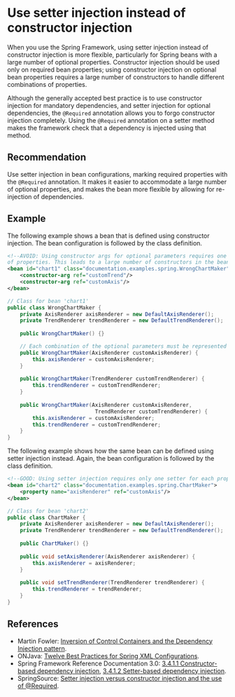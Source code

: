 # Use setter injection instead of constructor injection
When you use the Spring Framework, using setter injection instead of constructor injection is more flexible, particularly for Spring beans with a large number of optional properties. Constructor injection should be used only on required bean properties; using constructor injection on optional bean properties requires a large number of constructors to handle different combinations of properties.

Although the generally accepted best practice is to use constructor injection for mandatory dependencies, and setter injection for optional dependencies, the `@Required` annotation allows you to forgo constructor injection completely. Using the `@Required` annotation on a setter method makes the framework check that a dependency is injected using that method.


## Recommendation
Use setter injection in bean configurations, marking required properties with the `@Required` annotation. It makes it easier to accommodate a large number of optional properties, and makes the bean more flexible by allowing for re-injection of dependencies.


## Example
The following example shows a bean that is defined using constructor injection. The bean configuration is followed by the class definition.


```xml
<!--AVOID: Using constructor args for optional parameters requires one constructor per combination
of properties. This leads to a large number of constructors in the bean class.-->
<bean id="chart1" class="documentation.examples.spring.WrongChartMaker">
	<constructor-arg ref="customTrend"/>
	<constructor-arg ref="customAxis"/>
</bean>
```

```java
// Class for bean 'chart1'
public class WrongChartMaker {
	private AxisRenderer axisRenderer = new DefaultAxisRenderer();
	private TrendRenderer trendRenderer = new DefaultTrendRenderer();
	
	public WrongChartMaker() {}

	// Each combination of the optional parameters must be represented by a constructor.
	public WrongChartMaker(AxisRenderer customAxisRenderer) {
		this.axisRenderer = customAxisRenderer;
	}
	
	public WrongChartMaker(TrendRenderer customTrendRenderer) {
		this.trendRenderer = customTrendRenderer;
	}
	
	public WrongChartMaker(AxisRenderer customAxisRenderer, 
							TrendRenderer customTrendRenderer) {
		this.axisRenderer = customAxisRenderer;
		this.trendRenderer = customTrendRenderer;
	}
}
```
The following example shows how the same bean can be defined using setter injection instead. Again, the bean configuration is followed by the class definition.


```xml
<!--GOOD: Using setter injection requires only one setter for each property.-->
<bean id="chart2" class="documentation.examples.spring.ChartMaker">
	<property name="axisRenderer" ref="customAxis"/>
</bean>
```

```java
// Class for bean 'chart2'
public class ChartMaker {
	private AxisRenderer axisRenderer = new DefaultAxisRenderer();
	private TrendRenderer trendRenderer = new DefaultTrendRenderer();
	
	public ChartMaker() {}
	
	public void setAxisRenderer(AxisRenderer axisRenderer) {
		this.axisRenderer = axisRenderer;
	}
	
	public void setTrendRenderer(TrendRenderer trendRenderer) {
		this.trendRenderer = trendRenderer;
	}
}
```

## References
* Martin Fowler: [Inversion of Control Containers and the Dependency Injection pattern](https://martinfowler.com/articles/injection.html).
* ONJava: [Twelve Best Practices for Spring XML Configurations](http://www.onjava.com/pub/a/onjava/2006/01/25/spring-xml-configuration-best-practices.html?page=3).
* Spring Framework Reference Documentation 3.0: [3.4.1.1 Constructor-based dependency injection](https://docs.spring.io/spring-framework/docs/3.0.x/spring-framework-reference/html/beans.html#beans-constructor-injection), [3.4.1.2 Setter-based dependency injection](https://docs.spring.io/spring-framework/docs/3.0.x/spring-framework-reference/html/beans.html#beans-setter-injection).
* SpringSource: [Setter injection versus constructor injection and the use of @Required](https://spring.io/blog/2007/07/11/setter-injection-versus-constructor-injection-and-the-use-of-required/).
